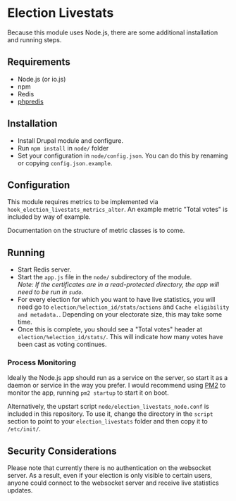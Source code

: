 Election Livestats
==================

Because this module uses Node.js, there are some additional installation and running steps.

Requirements
-------------------

* Node.js (or io.js)
* npm
* Redis
* [phpredis](https://github.com/phpredis/phpredis)

Installation
------------

* Install Drupal module and configure.
* Run `npm install` in `node/` folder
* Set your configuration in `node/config.json`. You can do this by renaming or copying `config.json.example`.


Configuration
-------------

This module requires metrics to be implemented via `hook_election_livestats_metrics_alter`. An example metric "Total votes" is included by way of example.

Documentation on the structure of metric classes is to come.


Running
-------

* Start Redis server.
* Start the `app.js` file in the `node/` subdirectory of the module.<br />*Note: If the certificates are in a read-protected directory, the app will need to be run in `sudo`*.
* For every election for which you want to have live statistics, you will need go to `election/%election_id/stats/actions` and `Cache eligibility and metadata.`. Depending on your electorate size, this may take some time.
* Once this is complete, you should see a "Total votes" header at `election/%election_id/stats/`. This will indicate how many votes have been cast as voting continues.

### Process Monitoring
Ideally the Node.js app should run as a service on the server, so start it as a daemon or service in the way you prefer. I would recommend using [PM2](https://github.com/Unitech/PM2/) to monitor the app, running `pm2 startup` to start it on boot.

Alternatively, the upstart script `node/election_livestats_node.conf` is included in this repository. To use it, change the directory in the `script` section to point to your `election_livestats` folder and then copy it to `/etc/init/`.

Security Considerations
-----------------------

Please note that currently there is no authentication on the websocket server. As a result, even if your election is only visible to certain users, anyone could connect to the websocket server and receive live statistics updates.
